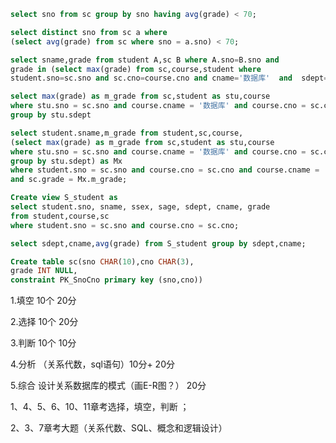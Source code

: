```sql
select sno from sc group by sno having avg(grade) < 70;
```

```sql
select distinct sno from sc a where
(select avg(grade) from sc where sno = a.sno) < 70;
```

```sql
select sname,grade from student A,sc B where A.sno=B.sno and 
grade in (select max(grade) from sc,course,student where
student.sno=sc.sno and sc.cno=course.cno and cname='数据库'  and  sdept=A.sdept)
```

```sql
select max(grade) as m_grade from sc,student as stu,course
where stu.sno = sc.sno and course.cname = '数据库' and course.cno = sc.cno
group by stu.sdept
```

```sql
select student.sname,m_grade from student,sc,course,
(select max(grade) as m_grade from sc,student as stu,course
where stu.sno = sc.sno and course.cname = '数据库' and course.cno = sc.cno
group by stu.sdept) as Mx
where student.sno = sc.sno and course.cno = sc.cno and course.cname = '数据库'
and sc.grade = Mx.m_grade;
```

```sql
Create view S_student as
select student.sno, sname, ssex, sage, sdept, cname, grade 
from student,course,sc 
where student.sno = sc.sno and course.cno = sc.cno;
```

```sql
select sdept,cname,avg(grade) from S_student group by sdept,cname;
```

```sql
Create table sc(sno CHAR(10),cno CHAR(3),
grade INT NULL,
constraint PK_SnoCno primary key (sno,cno))
```



1.填空  10个 20分

2.选择  10个 20分

3.判断  10个 10分

4.分析  （关系代数，sql语句）10分+ 20分

5.综合  设计关系数据库的模式（画E-R图？） 20分



1、4、5、6、10、11章考选择，填空，判断 ；

2、3、7章考大题（关系代数、SQL、概念和逻辑设计）

